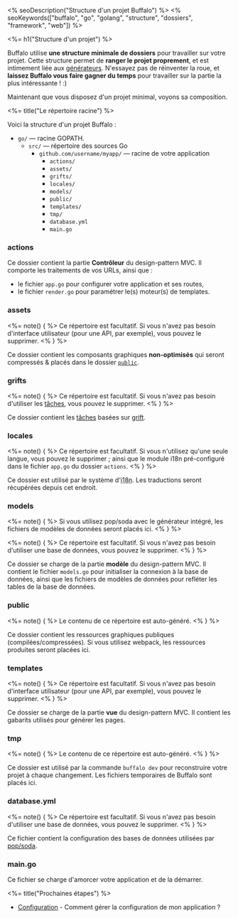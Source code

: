 <% seoDescription("Structure d'un projet Buffalo") %>
<% seoKeywords(["buffalo", "go", "golang", "structure", "dossiers", "framework", "web"]) %>

<%= h1("Structure d'un projet") %>

Buffalo utilise **une structure minimale de dossiers**  pour travailler sur votre projet. Cette structure permet de **ranger le projet proprement**, et est intimement liée aux [générateurs](/docs/generators). N'essayez pas de réinventer la roue, et **laissez Buffalo vous faire gagner du temps** pour travailler sur la partie la plus intéressante&nbsp;! :)

Maintenant que vous disposez d'un projet minimal, voyons sa composition.

<%= title("Le répertoire racine") %>

Voici la structure d'un projet Buffalo&nbsp;:

* `go/` &mdash; racine GOPATH.
	* `src/` &mdash; répertoire des sources Go
		* `github.com/username/myapp/` &mdash; racine de votre application
			* `actions/`
			* `assets/`
			* `grifts/`
			* `locales/`
			* `models/`
			* `public/`
			* `templates/`
			* `tmp/`
			* `database.yml`
			* `main.go`

### actions

Ce dossier contient la partie **Contrôleur** du design-pattern MVC. Il comporte les traitements de vos URLs, ainsi que&nbsp;:

* le fichier `app.go` pour configurer votre application et ses routes,
* le fichier `render.go` pour paramétrer le(s) moteur(s) de templates.

### assets

<%= note() { %>
Ce répertoire est facultatif. Si vous n'avez pas besoin d'interface utilisateur (pour une API, par exemple), vous pouvez le supprimer.
<% } %>

Ce dossier contient les composants graphiques **non-optimisés** qui seront compressés & placés dans le dossier [`public`](#public).

### grifts

<%= note() { %>
Ce répertoire est facultatif. Si vous n'avez pas besoin d'utiliser les [tâches](/docs/tasks), vous pouvez le supprimer.
<% } %>

Ce dossier contient les [tâches](/docs/tasks) basées sur [grift](https://github.com/markbates/grift).

### locales

<%= note() { %>
Ce répertoire est facultatif. Si vous n'utilisez qu'une seule langue, vous pouvez le supprimer&nbsp;; ainsi que le module i18n pré-configuré dans le fichier `app.go` du dossier `actions`.
<% } %>

Ce dossier est utilisé par le système d'<abbr title="internationalization">i18n</abbr>. Les traductions seront récupérées depuis cet endroit.

### models

<%= note() { %>
Si vous utilisez pop/soda avec le générateur intégré, les fichiers de modèles de données seront placés ici.
<% } %>

<%= note() { %>
Ce répertoire est facultatif. Si vous n'avez pas besoin d'utiliser une base de données, vous pouvez le supprimer.
<% } %>

Ce dossier se charge de la partie **modèle** du design-pattern MVC. Il contient le fichier `models.go` pour initialiser la connexion à la base de données, ainsi que les fichiers de modèles de données pour refléter les tables de la base de données.

### public

<%= note() { %>
Le contenu de ce répertoire est auto-généré.
<% } %>

Ce dossier contient les ressources graphiques publiques (compilées/compressées). Si vous utilisez webpack, les ressources produites seront placées ici.

### templates

<%= note() { %>
Ce répertoire est facultatif. Si vous n'avez pas besoin d'interface utilisateur (pour une API, par exemple), vous pouvez le supprimer.
<% } %>

Ce dossier se charge de la partie **vue** du design-pattern MVC. Il contient les gabarits utilisés pour générer les pages.

### tmp

<%= note() { %>
Le contenu de ce répertoire est auto-généré.
<% } %>

Ce dossier est utilisé par la commande `buffalo dev` pour reconstruire votre projet à chaque changement. Les fichiers temporaires de Buffalo sont placés ici.

### database.yml

<%= note() { %>
Ce répertoire est facultatif. Si vous n'avez pas besoin d'utiliser une base de données, vous pouvez le supprimer.
<% } %>

Ce fichier contient la configuration des bases de données utilisées par [pop/soda](https://github.com/gobuffalo/pop).

### main.go

Ce fichier se charge d'amorcer votre application et de la démarrer.

<%= title("Prochaines étapes") %>

* [Configuration](/fr/docs/config-vars) - Comment gérer la configuration de mon application ?